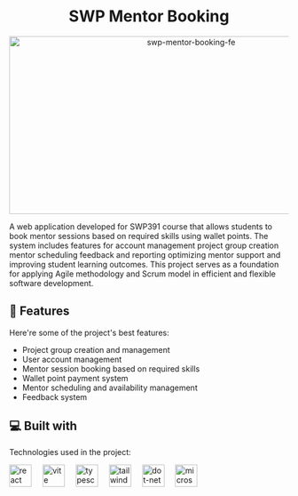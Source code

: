 <h1 align="center" id="title">SWP Mentor Booking</h1>

<p align="center"><img src="https://socialify.git.ci/baoqg9104/swp-mentor-booking-fe/image?language=1&name=1&owner=1&pattern=Plus&theme=Light" alt="swp-mentor-booking-fe" width="640" height="320" /></p>

<p id="description">A web application developed for SWP391 course that allows students to book mentor sessions based on required skills using wallet points. The system includes features for account management project group creation mentor scheduling feedback and reporting optimizing mentor support and improving student learning outcomes. This project serves as a foundation for applying Agile methodology and Scrum model in efficient and flexible software development.</p>

<h2>🧐 Features</h2>

Here're some of the project's best features:

- Project group creation and management
- User account management
- Mentor session booking based on required skills
- Wallet point payment system
- Mentor scheduling and availability management
- Feedback system

<h2>💻 Built with</h2>

Technologies used in the project:

<div align="left">
  <img src="https://cdn.jsdelivr.net/gh/devicons/devicon/icons/react/react-original.svg" height="40" alt="react logo"  />
  <img width="12" />
  <img src="https://skillicons.dev/icons?i=vite" height="40" alt="vite logo"  />
  <img width="12" />
  <img src="https://skillicons.dev/icons?i=ts" height="40" alt="typescript logo"  />
  <img width="12" />
  <img src="https://skillicons.dev/icons?i=tailwind" height="40" alt="tailwindcss logo"  />
  <img width="12" />
  <img src="https://skillicons.dev/icons?i=dotnet" height="40" alt="dot-net logo"  />
  <img width="12" />
  <img src="https://cdn.jsdelivr.net/gh/devicons/devicon/icons/microsoftsqlserver/microsoftsqlserver-plain.svg" height="40" alt="microsoftsqlserver logo"  />
</div>
